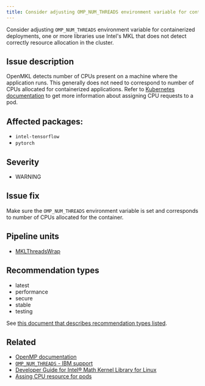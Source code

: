 ```yaml
---
title: Consider adjusting OMP_NUM_THREADS environment variable for containerized deployments
---
```


Consider adjusting ``OMP_NUM_THREADS`` environment variable for containerized
deployments, one or more libraries use Intel's MKL that does not detect
correctly resource allocation in the cluster.

## Issue description

OpenMKL detects number of CPUs present on a machine where the application runs.
This generally does not need to correspond to number of CPUs allocated for
containerized applications. Refer to [Kubernetes documentation][4] to get more
information about assigning CPU requests to a pod.

## Affected packages:

 * ``intel-tensorflow``
 * ``pytorch``

## Severity

 * WARNING

## Issue fix

Make sure the ``OMP_NUM_THREADS`` environment variable is set and corresponds
to number of CPUs allocated for the container.

## Pipeline units

 * [MKLThreadsWrap](https://thoth-station.ninja/docs/developers/adviser/thoth.adviser.wraps.html#module-thoth.adviser.wraps.mkl_threads)

## Recommendation types

 * latest
 * performance
 * secure
 * stable
 * testing
 
See [this document that describes recommendation types
listed](http://thoth-station.ninja/recommendation-types).
 
## Related

 * [OpenMP documentation][1]
 * [``OMP_NUM_THREADS`` - IBM support][2]
 * [Developer Guide for Intel® Math Kernel Library for Linux][3]
 * [Assing CPU resource for pods][4]

[1]: https://www.openmp.org/spec-html/5.0/openmpse50.html
[2]: https://www.ibm.com/support/knowledgecenter/SSGH2K_12.1.0/com.ibm.xlc121.aix.doc/compiler_ref/ruomprun4.html?view=embed
[3]: https://software.intel.com/content/www/us/en/develop/documentation/mkl-linux-developer-guide/top/managing-performance-and-memory/improving-performance-with-threading/setting-the-number-of-threads-using-an-openmp-environment-variable.html
[4]: https://kubernetes.io/docs/tasks/configure-pod-container/assign-cpu-resource/

